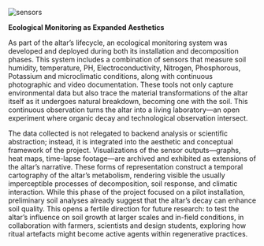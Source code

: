 ![sensors](../..imagenes/6N5A9370.jpg)

**Ecological Monitoring as Expanded Aesthetics**

As part of the altar’s lifecycle, an ecological monitoring system was developed and deployed during both its installation and decomposition phases. This system includes a combination of sensors that measure soil humidity, temperature, PH, Electroconductivity, Nitrogen, Phosphorous, Potassium and microclimatic conditions, along with continuous photographic and video documentation. These tools not only capture environmental data but also trace the material transformations of the altar itself as it undergoes natural breakdown, becoming one with the soil. This continuous observation turns the altar into a living laboratory—an open experiment where organic decay and technological observation intersect.

The data collected is not relegated to backend analysis or scientific abstraction; instead, it is integrated into the aesthetic and conceptual framework of the project. Visualizations of the sensor outputs—graphs, heat maps, time-lapse footage—are archived and exhibited as extensions of the altar’s narrative. These forms of representation construct a temporal cartography of the altar’s metabolism, rendering visible the usually imperceptible processes of decomposition, soil response, and climatic interaction. While this phase of the project focused on a pilot installation, preliminary soil analyses already suggest that the altar’s decay can enhance soil quality. This opens a fertile direction for future research: to test the altar’s influence on soil growth at larger scales and in-field conditions, in collaboration with farmers, scientists and design students, exploring how ritual artefacts might become active agents within regenerative practices.

